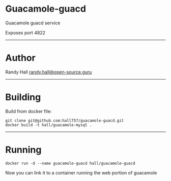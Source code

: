 Guacamole-guacd
====

Guacamole guacd service

Exposes port 4822

---
Author
===

Randy Hall <randy.hall@open-source.guru>

---
Building
===

Build from docker file:

```
git clone git@github.com:hall757/guacamole-guacd.git
docker build -t hall/guacamole-mysql . 
```

---
Running
===


```
docker run -d --name guacamole-guacd hall/guacamole-guacd
```

Now you can link it to a container running the web portion of guacamole
